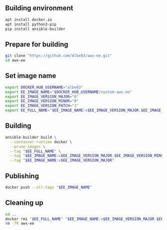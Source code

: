 ## Building environment
```bash
apt install docker.io
apt install python3-pip
pip install ansible-builder
```

## Prepare for building
```bash
git clone "https://github.com/Albe83/awx-ee.git"
cd awx-ee

```

## Set image name
```bash
export DOCKER_HUB_USERNAME="albe83"
export EE_IMAGE_NAME="$DOCKER_HUB_USERNAME/custom-awx-ee"
export EE_IMAGE_VERSION_MAJOR="0"
export EE_IMAGE_VERSION_MINOR="0"
export EE_IMAGE_VERSION_PATCH="1"
export EE_FULL_NAME="$EE_IMAGE_NAME:v$EE_IMAGE_VERSION_MAJOR.$EE_IMAGE_VERSION_MINOR.$EE_IMAGE_VERSION_PATCH"

```
## Building
```bash
ansible-builder build \
  --container-runtime docker \
  --prune-images \
  --tag "$EE_FULL_NAME" \
  --tag "$EE_IMAGE_NAME:v$EE_IMAGE_VERSION_MAJOR.$EE_IMAGE_VERSION_MINOR" \
  --tag "$EE_IMAGE_NAME:v$EE_IMAGE_VERSION_MAJOR"

```

## Publishing
```bash
docker push --all-tags "$EE_IMAGE_NAME"

```

## Cleaning up
```bash
cd ..
docker rmi "$EE_FULL_NAME" "$EE_IMAGE_NAME:v$EE_IMAGE_VERSION_MAJOR.$EE_IMAGE_VERSION_MINOR" "$EE_IMAGE_NAME:v$EE_IMAGE_VERSION_MAJOR"
rm -fR awx-ee

```

